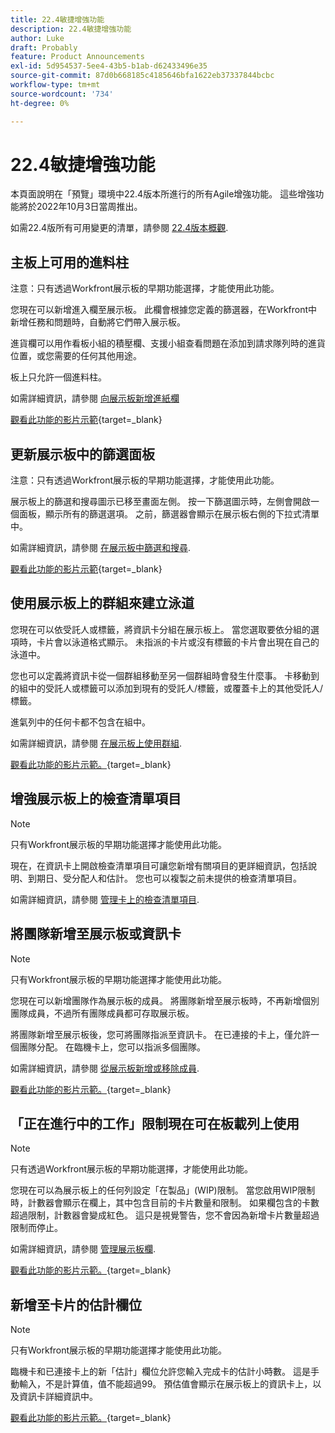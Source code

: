```yaml
---
title: 22.4敏捷增強功能
description: 22.4敏捷增強功能
author: Luke
draft: Probably
feature: Product Announcements
exl-id: 5d954537-5ee4-43b5-b1ab-d62433496e35
source-git-commit: 87d0b668185c4185646bfa1622eb37337844bcbc
workflow-type: tm+mt
source-wordcount: '734'
ht-degree: 0%

---
```


# 22.4敏捷增強功能

本頁面說明在「預覽」環境中22.4版本所進行的所有Agile增強功能。 這些增強功能將於2022年10月3日當周推出。

如需22.4版所有可用變更的清單，請參閱 [22.4版本概觀](/help/quicksilver/product-announcements/product-releases/22.4-release-activity/22-4-release-overview.md).

## 主板上可用的進料柱

注意：只有透過Workfront展示板的早期功能選擇，才能使用此功能。

您現在可以新增進入欄至展示板。 此欄會根據您定義的篩選器，在Workfront中新增任務和問題時，自動將它們帶入展示板。

進貨欄可以用作看板小組的積壓欄、支援小組查看問題在添加到請求隊列時的進貨位置，或您需要的任何其他用途。

板上只允許一個進料柱。

如需詳細資訊，請參閱 [向展示板新增進紙欄](/help/quicksilver/agile/use-boards-agile-planning-tools/add-intake-column-to-board.md)

[觀看此功能的影片示範](https://video.tv.adobe.com/v/3412867/){target=_blank}

## 更新展示板中的篩選面板

注意：只有透過Workfront展示板的早期功能選擇，才能使用此功能。

展示板上的篩選和搜尋圖示已移至畫面左側。 按一下篩選圖示時，左側會開啟一個面板，顯示所有的篩選選項。 之前，篩選器會顯示在展示板右側的下拉式清單中。

如需詳細資訊，請參閱 [在展示板中篩選和搜尋](/help/quicksilver/agile/get-started-with-boards/filter-search-in-board.md).

[觀看此功能的影片示範](https://video.tv.adobe.com/v/3412868/){target=_blank}

## 使用展示板上的群組來建立泳道

您現在可以依受託人或標籤，將資訊卡分組在展示板上。 當您選取要依分組的選項時，卡片會以泳道格式顯示。 未指派的卡片或沒有標籤的卡片會出現在自己的泳道中。

您也可以定義將資訊卡從一個群組移動至另一個群組時會發生什麼事。 卡移動到的組中的受託人或標籤可以添加到現有的受託人/標籤，或覆蓋卡上的其他受託人/標籤。

進氣列中的任何卡都不包含在組中。

如需詳細資訊，請參閱 [在展示板上使用群組](/help/quicksilver/agile/use-boards-agile-planning-tools/group-cards-on-board.md).

[觀看此功能的影片示範。](https://video.tv.adobe.com/v/3412869/){target=_blank}

## 增強展示板上的檢查清單項目

>[!NOTE]
>
>只有Workfront展示板的早期功能選擇才能使用此功能。

現在，在資訊卡上開啟檢查清單項目可讓您新增有關項目的更詳細資訊，包括說明、到期日、受分配人和估計。 您也可以複製之前未提供的檢查清單項目。

如需詳細資訊，請參閱 [管理卡上的檢查清單項目](/help/quicksilver/agile/get-started-with-boards/manage-checklist-items.md).

## 將團隊新增至展示板或資訊卡

>[!NOTE]
>
>只有Workfront展示板的早期功能選擇才能使用此功能。

您現在可以新增團隊作為展示板的成員。 將團隊新增至展示板時，不再新增個別團隊成員，不過所有團隊成員都可存取展示板。

將團隊新增至展示板後，您可將團隊指派至資訊卡。 在已連接的卡上，僅允許一個團隊分配。 在臨機卡上，您可以指派多個團隊。

如需詳細資訊，請參閱 [從展示板新增或移除成員](/help/quicksilver/agile/get-started-with-boards/add-members-to-board.md).

[觀看此功能的影片示範。](https://video.tv.adobe.com/v/3412870/){target=_blank}

## 「正在進行中的工作」限制現在可在板載列上使用

>[!NOTE]
>
>只有透過Workfront展示板的早期功能選擇，才能使用此功能。

您現在可以為展示板上的任何列設定「在製品」(WIP)限制。 當您啟用WIP限制時，計數器會顯示在欄上，其中包含目前的卡片數量和限制。 如果欄包含的卡數超過限制，計數器會變成紅色。 這只是視覺警告，您不會因為新增卡片數量超過限制而停止。

如需詳細資訊，請參閱 [管理展示板欄](/help/quicksilver/agile/get-started-with-boards/manage-board-columns.md).

[觀看此功能的影片示範。](https://video.tv.adobe.com/v/3412871/){target=_blank}

## 新增至卡片的估計欄位

>[!NOTE]
>
>只有Workfront展示板的早期功能選擇才能使用此功能。

臨機卡和已連接卡上的新「估計」欄位允許您輸入完成卡的估計小時數。 這是手動輸入，不是計算值，值不能超過99。 預估值會顯示在展示板上的資訊卡上，以及資訊卡詳細資訊中。

[觀看此功能的影片示範。](https://video.tv.adobe.com/v/3412872/){target=_blank}